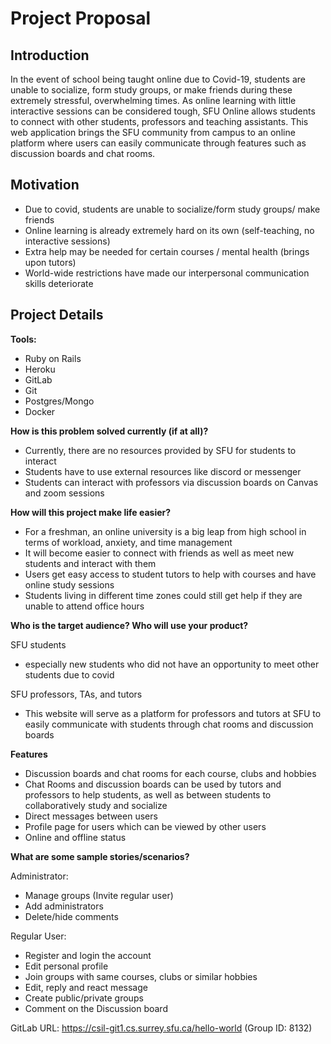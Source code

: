 # Project Proposal

## Introduction

In the event of school being taught online due to Covid-19, students are unable to socialize, form study groups, or make friends during these extremely stressful, overwhelming times. As online learning with little interactive sessions can be considered tough, SFU Online allows students to connect with other students, professors and teaching assistants. This web application brings the SFU community from campus to an online platform where users can easily communicate through features such as discussion boards and chat rooms. 
 

## Motivation

- Due to covid, students are unable to socialize/form study groups/ make friends 
- Online learning is already extremely hard on its own (self-teaching, no interactive sessions)
- Extra help may be needed for certain courses / mental health (brings upon tutors)
- World-wide restrictions have made our interpersonal communication skills deteriorate 


## Project Details

**Tools:**

- Ruby on Rails
- Heroku
- GitLab
- Git
- Postgres/Mongo
- Docker



**How is this problem solved currently (if at all)?** 

- Currently, there are no resources provided by SFU for students to interact
- Students have to use external resources like discord or messenger
- Students can interact with professors via discussion boards on Canvas and zoom sessions


**How will this project make life easier?**

- For a freshman, an online university is a big leap from high school in terms of workload, anxiety, and time management
- It will become easier to connect with friends as well as meet new students and interact with them
- Users get easy access to student tutors to help with courses and have online study sessions
- Students living in different time zones could still get help if they are unable to attend office hours



**Who is the target audience? Who will use your product?**

SFU students
- especially new students who did not have an opportunity to meet other students due to covid

SFU professors, TAs, and tutors 
- This website will serve as a platform for professors and tutors at SFU to easily communicate with students through chat rooms and discussion boards


**Features**

- Discussion boards and chat rooms for each course, clubs and hobbies
- Chat Rooms and discussion boards can be used by tutors and professors to help students, as well as between students to collaboratively study and socialize
- Direct messages between users
- Profile page for users which can be viewed by other users
- Online and offline status

**What are some sample stories/scenarios?**

Administrator:
- Manage groups (Invite regular user)
- Add administrators
- Delete/hide comments


Regular User:
- Register and login the account
- Edit personal profile
- Join groups with same courses, clubs or similar hobbies
- Edit, reply and react message
- Create public/private groups
- Comment on the Discussion board



GitLab URL: https://csil-git1.cs.surrey.sfu.ca/hello-world
(Group ID: 8132)
